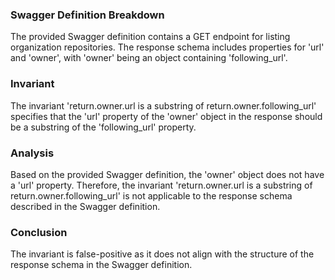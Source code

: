 ### Swagger Definition Breakdown

The provided Swagger definition contains a GET endpoint for listing organization repositories. The response schema includes properties for 'url' and 'owner', with 'owner' being an object containing 'following_url'.

### Invariant

The invariant 'return.owner.url is a substring of return.owner.following_url' specifies that the 'url' property of the 'owner' object in the response should be a substring of the 'following_url' property.

### Analysis

Based on the provided Swagger definition, the 'owner' object does not have a 'url' property. Therefore, the invariant 'return.owner.url is a substring of return.owner.following_url' is not applicable to the response schema described in the Swagger definition.

### Conclusion

The invariant is false-positive as it does not align with the structure of the response schema in the Swagger definition.
